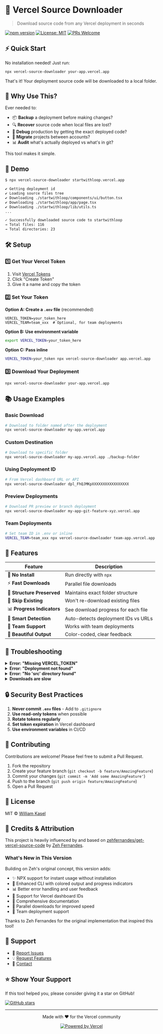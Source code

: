 # 🚀 Vercel Source Downloader

> Download source code from any Vercel deployment in seconds

[![npm version](https://img.shields.io/npm/v/vercel-source-downloader.svg)](https://www.npmjs.com/package/vercel-source-downloader)
[![License: MIT](https://img.shields.io/badge/License-MIT-yellow.svg)](https://opensource.org/licenses/MIT)
[![PRs Welcome](https://img.shields.io/badge/PRs-welcome-brightgreen.svg)](https://github.com/Wkasel/vercel-source-downloader/pulls)

## ⚡ Quick Start

No installation needed! Just run:

```bash
npx vercel-source-downloader your-app.vercel.app
```

That's it! Your deployment source code will be downloaded to a local folder.

## 🎯 Why Use This?

Ever needed to:
- 📦 **Backup** a deployment before making changes?
- 🔍 **Recover** source code when local files are lost?
- 🐛 **Debug** production by getting the exact deployed code?
- 🚚 **Migrate** projects between accounts?
- 📊 **Audit** what's actually deployed vs what's in git?

This tool makes it simple.

## 📸 Demo

```bash
$ npx vercel-source-downloader startwithloop.vercel.app

✔ Getting deployment id
✔ Loading source files tree
✔ Downloading ./startwithloop/components/ui/button.tsx
✔ Downloading ./startwithloop/app/page.tsx
✔ Downloading ./startwithloop/lib/utils.ts
... 

✓ Successfully downloaded source code to startwithloop
→ Total files: 116
→ Total directories: 23
```

## 🛠️ Setup

### 1️⃣ Get Your Vercel Token

1. Visit [Vercel Tokens](https://vercel.com/account/tokens)
2. Click "Create Token"
3. Give it a name and copy the token

### 2️⃣ Set Your Token

**Option A: Create a `.env` file** (recommended)
```env
VERCEL_TOKEN=your_token_here
VERCEL_TEAM=team_xxx  # Optional, for team deployments
```

**Option B: Use environment variable**
```bash
export VERCEL_TOKEN=your_token_here
```

**Option C: Pass inline**
```bash
VERCEL_TOKEN=your_token npx vercel-source-downloader app.vercel.app
```

### 3️⃣ Download Your Deployment

```bash
npx vercel-source-downloader your-app.vercel.app
```

## 📚 Usage Examples

### Basic Download
```bash
# Download to folder named after the deployment
npx vercel-source-downloader my-app.vercel.app
```

### Custom Destination
```bash
# Download to specific folder
npx vercel-source-downloader my-app.vercel.app ./backup-folder
```

### Using Deployment ID
```bash
# From Vercel dashboard URL or API
npx vercel-source-downloader dpl_FhQJMKpXXXXXXXXXXXXXXXXX
```

### Preview Deployments
```bash
# Download PR preview or branch deployment
npx vercel-source-downloader my-app-git-feature-xyz.vercel.app
```

### Team Deployments
```bash
# Set team ID in .env or inline
VERCEL_TEAM=team_xxx npx vercel-source-downloader team-app.vercel.app
```

## 🎨 Features

| Feature | Description |
|---------|-------------|
| 🚀 **No Install** | Run directly with `npx` |
| ⚡ **Fast Downloads** | Parallel file downloads |
| 📁 **Structure Preserved** | Maintains exact folder structure |
| 🔄 **Skip Existing** | Won't re-download existing files |
| 📊 **Progress Indicators** | See download progress for each file |
| 🎯 **Smart Detection** | Auto-detects deployment IDs vs URLs |
| 👥 **Team Support** | Works with team deployments |
| 🎨 **Beautiful Output** | Color-coded, clear feedback |

## 🚨 Troubleshooting

<details>
<summary><b>Error: "Missing VERCEL_TOKEN"</b></summary>

Make sure you've set your token:
```bash
echo "VERCEL_TOKEN=your_token_here" > .env
```
</details>

<details>
<summary><b>Error: "Deployment not found"</b></summary>

- Check you have access to the deployment
- For team deployments, set `VERCEL_TEAM` 
- Try using the deployment URL instead of ID
- Ensure you're using the correct Vercel account token
</details>

<details>
<summary><b>Error: "No 'src' directory found"</b></summary>

Some deployments might not have source files. This tool downloads the `/src` directory from the deployment.
</details>

<details>
<summary><b>Downloads are slow</b></summary>

The tool downloads files in parallel, but large projects may take time. Check your internet connection.
</details>

## 🔒 Security Best Practices

1. **Never commit `.env` files** - Add to `.gitignore`
2. **Use read-only tokens** when possible
3. **Rotate tokens regularly**
4. **Set token expiration** in Vercel dashboard
5. **Use environment variables** in CI/CD

## 🤝 Contributing

Contributions are welcome! Please feel free to submit a Pull Request.

1. Fork the repository
2. Create your feature branch (`git checkout -b feature/AmazingFeature`)
3. Commit your changes (`git commit -m 'Add some AmazingFeature'`)
4. Push to the branch (`git push origin feature/AmazingFeature`)
5. Open a Pull Request

## 📝 License

MIT © [William Kasel](https://github.com/Wkasel)

## 🙏 Credits & Attribution

This project is heavily influenced by and based on [zehfernandes/get-vercel-source-code](https://github.com/zehfernandes/get-vercel-source-code) by [Zeh Fernandes](https://github.com/zehfernandes).

### What's New in This Version

Building on Zeh's original concept, this version adds:
- ✨ NPX support for instant usage without installation
- 🎨 Enhanced CLI with colored output and progress indicators  
- 📊 Better error handling and user feedback
- 📁 Support for Vercel dashboard IDs
- 📖 Comprehensive documentation
- 🚀 Parallel downloads for improved speed
- 👥 Team deployment support

Thanks to Zeh Fernandes for the original implementation that inspired this tool!

## 📮 Support

- 🐛 [Report Issues](https://github.com/Wkasel/vercel-source-downloader/issues)
- 💡 [Request Features](https://github.com/Wkasel/vercel-source-downloader/issues/new)
- 📧 [Contact](https://github.com/Wkasel)

## ⭐ Show Your Support

If this tool helped you, please consider giving it a star on GitHub!

[![GitHub stars](https://img.shields.io/github/stars/Wkasel/vercel-source-downloader?style=social)](https://github.com/Wkasel/vercel-source-downloader)

---

<p align="center">Made with ❤️ for the Vercel community</p>
<p align="center">
  <a href="https://vercel.com">
    <img src="https://img.shields.io/badge/Powered%20by-Vercel-black.svg" alt="Powered by Vercel" />
  </a>
</p>